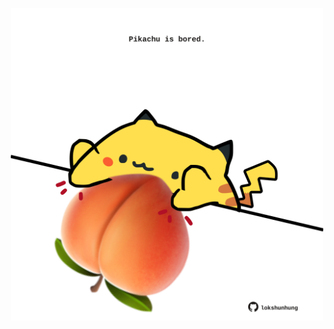 <!-- built at 08/09/2022, 19:02:11 UTC -->
<p align="center">
  <img width="500" height="500" src="./ReadmeImage.svg">
</p>
